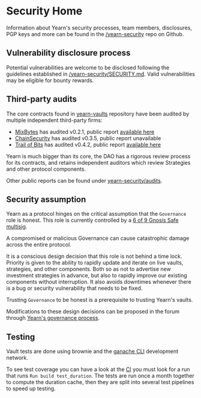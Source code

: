 # Security Home

Information about Yearn's security processes, team members, disclosures, PGP keys and more can be found in the [/yearn-security](https://github.com/yearn/yearn-security) repo on Github.

## Vulnerability disclosure process

Potential vulnerabilities are welcome to be disclosed following the guidelines established in [/yearn-security/SECURITY.md](https://github.com/yearn/yearn-security/blob/master/SECURITY.md). Valid vulnerabilities may be eligible for bounty rewards.

## Third-party audits

The core contracts found in [yearn-vaults](https://github.com/yearn/yearn-vaults/) repository have been audited by multiple independent third-party firms:
- [MixBytes](https://mixbytes.io/) has audited v0.2.1, public report [available here](https://github.com/yearn/yearn-security/tree/master/audits/202012_MixBytes_yearn-vaults)
- [ChainSecurity](https://chainsecurity.com/) has audited v0.3.5, public report unavailable
- [Trail of Bits](https://www.trailofbits.com/) has audited v0.4.2, public report [available here](https://github.com/yearn/yearn-security/tree/master/audits/20210719_ToB_yearn_vaultsv2)

Yearn is much bigger than its core, the DAO has a rigorous review process for its contracts, and retains independent auditors which review Strategies and other protocol components.

Other public reports can be found under [yearn-security/audits](https://github.com/yearn/yearn-security/tree/master/audits).

## Security assumption

Yearn as a protocol hinges on the critical assumption that the `Governance` role is honest. This role is currently controlled by a [6 of 9 Gnosis Safe multisig](https://gov.yearn.finance/t/yip-62-change-two-multisig-signers/10758).

A compromised or malicious Governance can cause catastrophic damage across the entire protocol.

It is a conscious design decision that this role is not behind a time lock. Priority is given to the ability to rapidly update and iterate on live vaults, strategies, and other components. Both so as not to advertise new investment strategies in advance, but also to rapidly improve our existing components without interruption. It also avoids downtimes whenever there is a bug or security vulnerability that needs to be fixed.

Trusting `Governance` to be honest is a prerequisite to trusting Yearn's vaults.

Modifications to these design decisions can be proposed in the forum through [Yearn's governance process](https://gov.yearn.finance/t/yip-61-governance-2-0/10460).


## Testing

Vault tests are done using brownie and the [ganache CLI](https://trufflesuite.com/docs/ganache/) development network.

To see test coverage you can have a look at the [CI](https://github.com/yearn/yearn-vaults/actions/workflows/test.yaml) you must look for a run that runs `Run build test_duration`. The tests are run once a month together to compute the duration cache, then they are split into several test pipelines to speed up testing.
